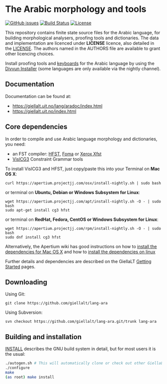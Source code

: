 The Arabic morphology and tools
==========================================

[![GitHub issues](https://img.shields.io/github/issues-raw/giellalt/lang-ara)](https://github.com/giellalt/lang-ara/issues)
[![Build Status](https://github.com/giellalt/lang-ara/workflows/Speller%20CI+CD/badge.svg)](https://github.com/giellalt/lang-ara/actions)
[![License](https://img.shields.io/github/license/giellalt/lang-ara)](https://github.com/giellalt/lang-ara/blob/main/LICENSE)

This repository contains finite state source files for the Arabic language,
for building morphological analysers, proofing tools
and dictionaries. The data and implementation are licenced under __LICENSE__
licence, also detailed in the
[LICENSE](https://github.com/giellalt/lang-ara/blob/main/LICENSE). The
authors named in the AUTHORS file are available to grant other licencing
choices.

Install proofing tools and [keyboards](https://github.com/giellalt/keyboard-ara)
for the Arabic language by using the [Divvun Installer](http://divvun.no)
(some languages are only available via the nightly channel).

Documentation
-------------

Documentation can be found at:

-   <https://giellalt.uit.no/lang/aradoc/index.html>
-   <https://giellalt.uit.no/index.html>

Core dependencies
-----------------

In order to compile and use Arabic language morphology and
dictionaries, you need:

- an FST compiler: [HFST](https://github.com/hfst/hfst), [Foma](https://github.com/mhulden/foma) or [Xerox Xfst](https://web.stanford.edu/~laurik/fsmbook/home.html)
- [VislCG3](https://visl.sdu.dk/svn/visl/tools/vislcg3/trunk) Constraint Grammar tools

To install VislCG3 and HFST, just copy/paste this into your Terminal on **Mac OS X**:

```
curl https://apertium.projectjj.com/osx/install-nightly.sh | sudo bash
```

or terminal on **Ubuntu, Debian or Windows Subsystem for Linux**:

```
wget https://apertium.projectjj.com/apt/install-nightly.sh -O - | sudo bash
sudo apt-get install cg3 hfst
```

or terminal on **RedHat, Fedora, CentOS or Windows Subsystem for Linux**:

```
wget https://apertium.projectjj.com/rpm/install-nightly.sh -O - | sudo bash
sudo dnf install cg3 hfst
```

Alternatively, the Apertium wiki has good instructions on how to [install the dependencies for Mac
OS X](https://wiki.apertium.org/wiki/Apertium_on_Mac_OS_X) and how to [install
the dependencies on
linux](https://wiki.apertium.org/wiki/Installation_of_grammar_libraries)

Further details and dependencies are described on the GiellaLT [Getting Started](https://giellalt.uit.no/infra/GettingStarted.html) pages.

Downloading
-----------

Using Git:
```
git clone https://github.com/giellalt/lang-ara
```

Using Subversion:
```
svn checkout https://github.com/giellalt/lang-ara.git/trunk lang-ara
```

Building and installation
-------------------------

[INSTALL](https://github.com/giellalt/lang-ara/blob/main/INSTALL)
describes the GNU build system in detail, but for most users it is the usual:

```sh
./autogen.sh # This will automatically clone or check out other GiellaLT dependencies
./configure
make
(as root) make install
```
